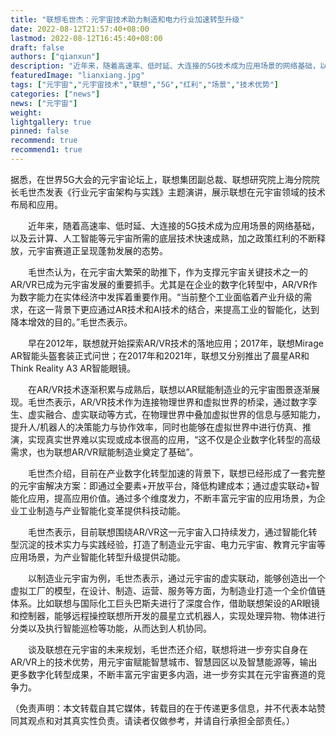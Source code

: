 ```yaml
---
title: "联想毛世杰：元宇宙技术助力制造和电力行业加速转型升级"
date: 2022-08-12T21:57:40+08:00
lastmod: 2022-08-12T16:45:40+08:00
draft: false
authors: ["qianxun"]
description: "近年来，随着高速率、低时延、大连接的5G技术成为应用场景的网络基础，以及云计算、人工智能等元宇宙所需的底层技术快速成熟，加之政策红利的不断释放，元宇宙赛道正呈现蓬勃发展的态势。"
featuredImage: "lianxiang.jpg"
tags: ["元宇宙","元宇宙技术","联想","5G","红利","场景","技术优势"]
categories: ["news"]
news: ["元宇宙"]
weight: 
lightgallery: true
pinned: false
recommend: true
recommend1: true
---
```


​        据悉，在世界5G大会的元宇宙论坛上，联想集团副总裁、联想研究院上海分院院长毛世杰发表《行业元宇宙架构与实践》主题演讲，展示联想在元宇宙领域的技术布局和应用。

　　近年来，随着高速率、低时延、大连接的5G技术成为应用场景的网络基础，以及云计算、人工智能等元宇宙所需的底层技术快速成熟，加之政策红利的不断释放，元宇宙赛道正呈现蓬勃发展的态势。

　　毛世杰认为，在元宇宙大繁荣的助推下，作为支撑元宇宙关键技术之一的AR/VR已成为元宇宙发展的重要抓手。尤其是在企业的数字化转型中，AR/VR作为数字能力在实体经济中发挥着重要作用。“当前整个工业面临着产业升级的需求，在这一背景下更应通过AR技术和AI技术的结合，来提高工业的智能化，达到降本增效的目的。”毛世杰表示。

　　早在2012年，联想就开始探索AR/VR技术的落地应用；2017年，联想Mirage AR智能头盔套装正式问世；在2017年和2021年，联想又分别推出了晨星AR和Think Reality A3 AR智能眼镜。

　　在AR/VR技术逐渐积累与成熟后，联想以AR赋能制造业的元宇宙图景逐渐展现。毛世杰表示，AR/VR技术作为连接物理世界和虚拟世界的桥梁，通过数字孪生、虚实融合、虚实联动等方式，在物理世界中叠加虚拟世界的信息与感知能力，提升人/机器人的决策能力与协作效率，同时也能够在虚拟世界中进行仿真、推演，实现真实世界难以实现或成本很高的应用，“这不仅是企业数字化转型的高级需求，也为联想AR/VR赋能制造业奠定了基础”。

　　毛世杰介绍，目前在产业数字化转型加速的背景下，联想已经形成了一套完整的元宇宙解决方案：即通过全要素+开放平台，降低构建成本；通过虚实联动+智能化应用，提高应用价值。通过多个维度发力，不断丰富元宇宙的应用场景，为企业工业制造与产业智能化变革提供科技动能。

　　毛世杰表示，目前联想围绕AR/VR这一元宇宙入口持续发力，通过智能化转型沉淀的技术实力与实践经验，打造了制造业元宇宙、电力元宇宙、教育元宇宙等应用场景，为产业智能化转型升级提供动能。

　　以制造业元宇宙为例，毛世杰表示，通过元宇宙的虚实联动，能够创造出一个虚拟工厂的模型，在设计、制造、运营、服务等方面，为制造业打造一个全价值链体系。比如联想与国际化工巨头巴斯夫进行了深度合作，借助联想架设的AR眼镜和控制器，能够远程操控联想所开发的晨星立式机器人，实现处理异物、物体进行分类以及执行智能巡检等功能，从而达到人机协同。

　　谈及联想在元宇宙的未来规划，毛世杰还介绍，联想将进一步夯实自身在AR/VR上的技术优势，用元宇宙赋能智慧城市、智慧园区以及智慧能源等，输出更多数字化转型成果，不断丰富元宇宙更多内涵，进一步夯实其在元宇宙赛道的竞争力。

（免责声明：本文转载自其它媒体，转载目的在于传递更多信息，并不代表本站赞同其观点和对其真实性负责。请读者仅做参考，并请自行承担全部责任。）